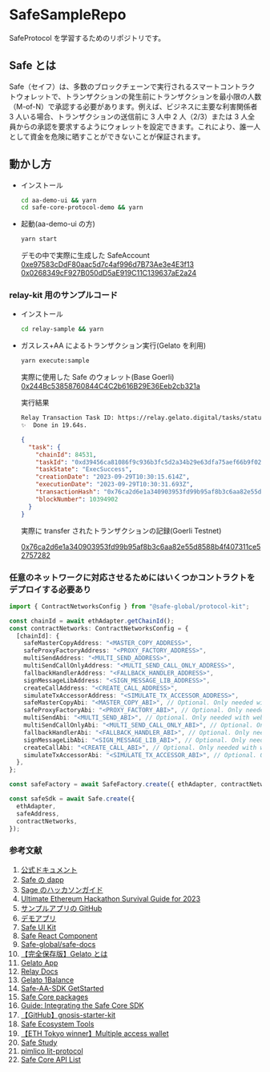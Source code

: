 # SafeSampleRepo

SafeProtocol を学習するためのリポジトリです。

## Safe とは

Safe（セイフ）は、多数のブロックチェーンで実行されるスマートコントラクトウォレットで、トランザクションの発生前にトランザクションを最小限の人数（M-of-N）で承認する必要があります。例えば、ビジネスに主要な利害関係者 3 人いる場合、トランザクションの送信前に 3 人中 2 人（2/3）または 3 人全員からの承認を要求するようにウォレットを設定できます。これにより、誰一人として資金を危険に晒すことができないことが保証されます。

## 動かし方

- インストール

  ```bash
  cd aa-demo-ui && yarn
  cd safe-core-protocol-demo && yarn
  ```

- 起動(aa-demo-ui の方)

  ```bash
  yarn start
  ```

  デモの中で実際に生成した SafeAccount
  [0xe97583cDdF80aac5d7c4af996d7B73Ae3e4E3f13](https://mumbai.polygonscan.com/address/0xe97583cDdF80aac5d7c4af996d7B73Ae3e4E3f13)  
  [0x0268349cF927B050dD5aE919C11C139637aE2a24](https://mumbai.polygonscan.com/address/0x0268349cF927B050dD5aE919C11C139637aE2a24)

### relay-kit 用のサンプルコード

- インストール

  ```bash
  cd relay-sample && yarn
  ```

- ガスレス+AA によるトランザクション実行(Gelato を利用)

  ```bash
  yarn execute:sample
  ```

  実際に使用した Safe のウォレット(Base Goerli)  
  [0x244Bc53858760844C4C2b616B29E36Eeb2cb321a](https://goerli.basescan.org/address/0x244Bc53858760844C4C2b616B29E36Eeb2cb321a)

  実行結果

  ```bash
  Relay Transaction Task ID: https://relay.gelato.digital/tasks/status/0xd39456ca81086f9c936b3fc5d2a34b29e63dfa75aef66b9f0253aa7eec3089a3
  ✨  Done in 19.64s.
  ```

  ```json
  {
    "task": {
      "chainId": 84531,
      "taskId": "0xd39456ca81086f9c936b3fc5d2a34b29e63dfa75aef66b9f0253aa7eec3089a3",
      "taskState": "ExecSuccess",
      "creationDate": "2023-09-29T10:30:15.614Z",
      "executionDate": "2023-09-29T10:30:31.693Z",
      "transactionHash": "0x76ca2d6e1a340903953fd99b95af8b3c6aa82e55d8588b4f407311ce52757282",
      "blockNumber": 10394902
    }
  }
  ```

  実際に transfer されたトランザクションの記録(Goerli Testnet)

  [0x76ca2d6e1a340903953fd99b95af8b3c6aa82e55d8588b4f407311ce52757282](https://goerli.basescan.org/tx/0x76ca2d6e1a340903953fd99b95af8b3c6aa82e55d8588b4f407311ce52757282)

### 任意のネットワークに対応させるためにはいくつかコントラクトをデプロイする必要あり

```ts
import { ContractNetworksConfig } from "@safe-global/protocol-kit";

const chainId = await ethAdapter.getChainId();
const contractNetworks: ContractNetworksConfig = {
  [chainId]: {
    safeMasterCopyAddress: "<MASTER_COPY_ADDRESS>",
    safeProxyFactoryAddress: "<PROXY_FACTORY_ADDRESS>",
    multiSendAddress: "<MULTI_SEND_ADDRESS>",
    multiSendCallOnlyAddress: "<MULTI_SEND_CALL_ONLY_ADDRESS>",
    fallbackHandlerAddress: "<FALLBACK_HANDLER_ADDRESS>",
    signMessageLibAddress: "<SIGN_MESSAGE_LIB_ADDRESS>",
    createCallAddress: "<CREATE_CALL_ADDRESS>",
    simulateTxAccessorAddress: "<SIMULATE_TX_ACCESSOR_ADDRESS>",
    safeMasterCopyAbi: "<MASTER_COPY_ABI>", // Optional. Only needed with web3.js
    safeProxyFactoryAbi: "<PROXY_FACTORY_ABI>", // Optional. Only needed with web3.js
    multiSendAbi: "<MULTI_SEND_ABI>", // Optional. Only needed with web3.js
    multiSendCallOnlyAbi: "<MULTI_SEND_CALL_ONLY_ABI>", // Optional. Only needed with web3.js
    fallbackHandlerAbi: "<FALLBACK_HANDLER_ABI>", // Optional. Only needed with web3.js
    signMessageLibAbi: "<SIGN_MESSAGE_LIB_ABI>", // Optional. Only needed with web3.js
    createCallAbi: "<CREATE_CALL_ABI>", // Optional. Only needed with web3.js
    simulateTxAccessorAbi: "<SIMULATE_TX_ACCESSOR_ABI>", // Optional. Only needed with web3.js
  },
};

const safeFactory = await SafeFactory.create({ ethAdapter, contractNetworks });

const safeSdk = await Safe.create({
  ethAdapter,
  safeAddress,
  contractNetworks,
});
```

### 参考文献

1. [公式ドキュメント](https://docs.safe.global/safe-core-aa-sdk/safe-core-sdk)
2. [Safe の dapp](https://app.safe.global/welcome?utm_source=coinbase&utm_medium=web)
3. [Sage のハッカソンガイド](https://safe-global.notion.site/Safe-Hackathon-Success-Guide-26ccbd7263ab44808d8f00106f35c2d7)
4. [Ultimate Ethereum Hackathon Survival Guide for 2023](https://swissintech.medium.com/ultimate-ethereum-hackathon-survival-guide-for-2023-94b2b72e17c0)
5. [サンプルアプリの GitHub](https://github.com/safe-global/safe-apps-sdk/tree/main/guides/drain-safe-app)
6. [デモアプリ](https://5afe.github.io/safe-core-protocol-demo/)
7. [Safe UI Kit](https://components.safe.global/?path=/docs/utils-colors--colors-sample)
8. [Safe React Component](https://github.com/safe-global/safe-react-components)
9. [Safe-global/safe-docs](https://github.com/safe-global/safe-docs)
10. [【完全保存版】Gelato とは](https://note.com/standenglish/n/nb7090f9ab249?magazine_key=m24ba6e70d9b1)
11. [Gelato App](https://relay.gelato.network/apps/create)
12. [Relay Docs](https://docs.safe.global/safe-core-aa-sdk/relay-kit/gelato)
13. [Gelato 1Balance](https://relay.gelato.network/balance)
14. [Safe-AA-SDK GetStarted](https://docs.safe.global/safe-core-aa-sdk/safe-apps/get-started)
15. [Safe Core packages](https://docs.safe.global/safe-core-aa-sdk/safe-apps/overview)
16. [Guide: Integrating the Safe Core SDK](https://github.com/safe-global/safe-core-sdk/blob/main/guides/integrating-the-safe-core-sdk.md#deploy-safe)
17. [【GitHub】gnosis-starter-kit](https://github.com/scaffold-eth/scaffold-eth/tree/gnosis-starter-kit)
18. [Safe Ecosystem Tools](https://viewer.diagrams.net/index.html?tags=%7B%7D&target=blank&highlight=0000ff&edit=_blank&layers=1&nav=1&page-id=atRejJyS5DeNAtDboIeV&title=Safe%20Diagrams.drawio#Uhttps%3A%2F%2Fdrive.google.com%2Fuc%3Fid%3D1WcTgdHoQttJ0K_fV8mDg-RmDZRYGe3D-%26export%3Ddownload)
19. [【ETH Tokyo winner】Multiple access wallet](https://github.com/dallarosa/ethglobal-clarifi)
20. [Safe Study](https://zenn.dev/kozayupapa/articles/877ca3c93fc4a9)
21. [pimlico lit-protocol](https://docs.pimlico.io/how-to/integrations/lit-protocol)
22. [Safe Core API List](https://github.com/safe-global/safe-core-sdk/tree/main/packages/api-kit#api-reference)
